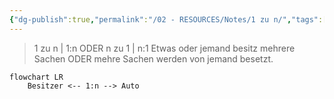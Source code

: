```yaml
---
{"dg-publish":true,"permalink":"/02 - RESOURCES/Notes/1 zu n/","tags":["datenbank/kardinatität"],"noteIcon":"","updated":"2024-08-16T18:26:51.928+02:00"}
---
```


> 1 zu n | 1:n ODER n zu 1 | n:1
> Etwas oder jemand besitz mehrere Sachen ODER mehre Sachen werden von jemand besetzt.

```mermaid  
flowchart LR
    Besitzer <-- 1:n --> Auto

```